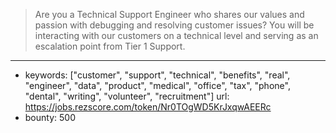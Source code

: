 >Are you a Technical Support Engineer who shares our values and passion with debugging and resolving customer issues? You will be interacting with our customers on a technical level and serving as an escalation point from Tier 1 Support.
------
- keywords: ["customer", "support", "technical", "benefits", "real", "engineer", "data", "product", "medical", "office", "tax", "phone", "dental", "writing", "volunteer", "recruitment"]
url: https://jobs.rezscore.com/token/Nr0TOgWD5KrJxqwAEERc
- bounty: 500
